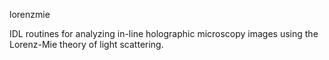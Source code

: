 lorenzmie

IDL routines for analyzing in-line holographic microscopy images
using the Lorenz-Mie theory of light scattering.
